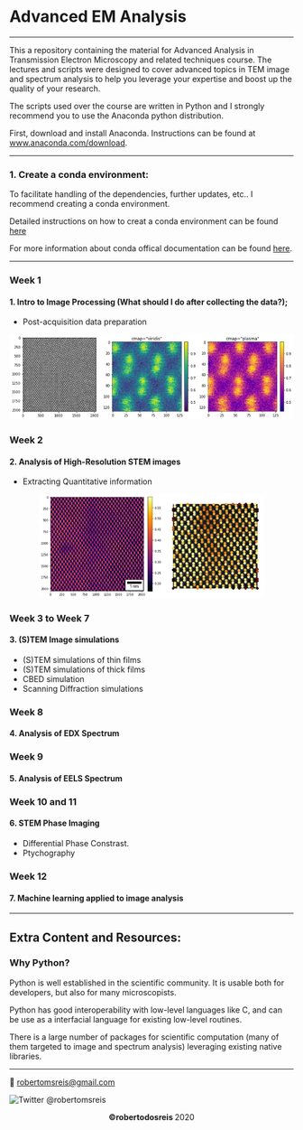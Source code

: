 # Advanced EM Analysis
----------------------

This a repository containing the material for Advanced Analysis in Transmission Electron Microscopy and related techniques course. The lectures and scripts were designed to cover advanced topics in TEM image and spectrum analysis to help you leverage your expertise and boost up the quality of your research.  

The scripts used over the course are written in Python and I strongly recommend you to use the Anaconda python distribution. 

First, download and install Anaconda. Instructions can be found at www.anaconda.com/download.

---------------------
### 1. Create a conda environment:

To facilitate handling of the dependencies, further updates, etc.. I recommend creating a conda environment.

Detailed instructions on how to creat a conda environment can be found [here](https://uoa-eresearch.github.io/eresearch-cookbook/recipe/2014/11/20/conda/)

For more information about conda offical documentation can be found [here](https://conda.io/en/latest/index.html).

----------------
### Week 1
#### 1. Intro to Image Processing (What should I do after collecting the data?);
  - Post-acquisition data preparation
  
  <p align="center">
  <img width="600" height="auto" src="Week1/week_01_fig.png">
</p>
  
### Week 2
#### 2. Analysis of High-Resolution STEM images 
  - Extracting Quantitative information 
  
  <p align="center">
  <img width="400" height="auto" src="Week2/week_02_fig.png">
</p>

### Week 3 to Week 7
#### 3. (S)TEM Image simulations
  - (S)TEM simulations of thin films
  - (S)TEM simulations of thick films
  - CBED simulation
  - Scanning Diffraction simulations

### Week 8
#### 4. Analysis of EDX Spectrum

### Week 9
#### 5. Analysis of EELS Spectrum

### Week 10 and 11
#### 6. STEM Phase Imaging
   - Differential Phase Constrast.
   - Ptychography

### Week 12
#### 7. Machine learning applied to image analysis
        
----------------
## Extra Content and Resources:

### Why Python?

Python is well established in the scientific community. It is usable both for developers, but also for many microscopists.

Python has good interoperability with low-level languages like C, and can be use as a interfacial language for existing low-level routines.

There is a large number of packages for scientific computation (many of them targeted to image and spectrum analysis) leveraging existing native libraries. 

----------------
:email: robertomsreis@gmail.com

![Twitter](http://i.imgur.com/tXSoThF.png) @robertomsreis

<p align="center"> <b> &copy;robertodosreis </b> 2020 </p>
